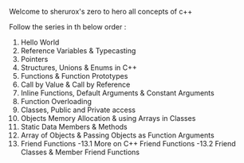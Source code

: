 Welcome to sherurox's zero to hero all concepts of c++ 

Follow the series in th below order :

1.  Hello World
2.  Reference Variables & Typecasting
3.  Pointers
4.  Structures, Unions & Enums in C++
5.  Functions & Function Prototypes
6.  Call by Value & Call by Reference
7.  Inline Functions, Default Arguments & Constant Arguments
8.  Function Overloading
9.  Classes, Public and Private access
10. Objects Memory Allocation & using Arrays in Classes
11. Static Data Members & Methods
12. Array of Objects & Passing Objects as Function Arguments
13. Friend Functions
-13.1 More on C++ Friend Functions
-13.2 Friend Classes & Member Friend Functions

